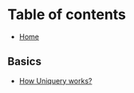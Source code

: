 # Table of contents

* [Home](README.md)

## Basics

* [How Uniquery works?](basics/how-uniquery-works.md)
